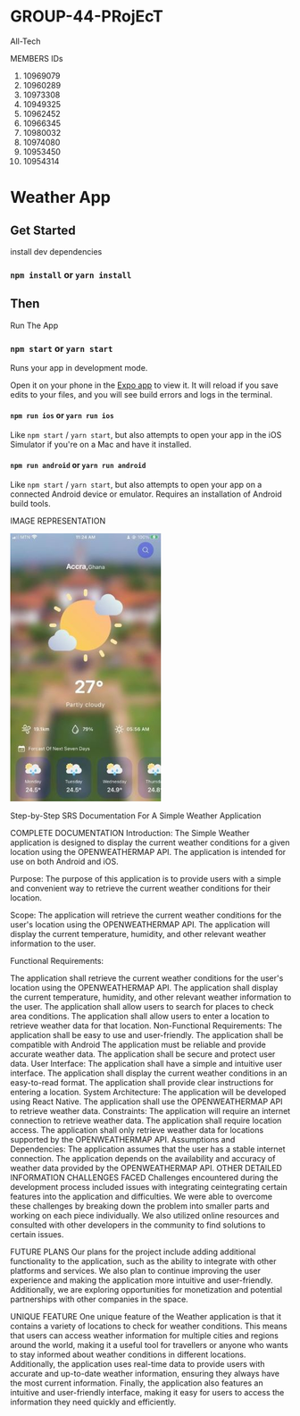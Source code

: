 # GROUP-44-PRojEcT
All-Tech 

MEMBERS IDs
1. 10969079
2. 10960289
3. 10973308
4. 10949325
5. 10962452
6. 10966345
7. 10980032
8. 10974080
9. 10953450
10. 10954314
# Weather App

## Get Started

install dev dependencies

### `npm install` or `yarn install`

## Then

Run The App

### `npm start` or `yarn start`

Runs your app in development mode.

Open it on your phone in the [Expo app](https://expo.io) to view it. It will reload if you save edits to your files, and you will see build errors and logs in the terminal.

#### `npm run ios` or `yarn run ios`


Like `npm start` / `yarn start`, but also attempts to open your app in the iOS Simulator if you're on a Mac and have it installed.

#### `npm run android` or `yarn run android`
Like `npm start` / `yarn start`, but also attempts to open your app on a connected Android device or emulator. Requires an installation of Android build tools.
<br /> 

IMAGE REPRESENTATION 

![Image](./assets/photo_2023-07-24_11-32-04.jpg)

Step-by-Step SRS Documentation For A Simple Weather Application

COMPLETE DOCUMENTATION
Introduction: The Simple Weather application is designed to display the current weather conditions for a given location using the OPENWEATHERMAP API. The application is intended for use on both Android and iOS.

Purpose: The purpose of this application is to provide users with a simple and convenient way to retrieve the current weather conditions for their location.

Scope: The application will retrieve the current weather conditions for the user's location using the OPENWEATHERMAP API. The application will display the current temperature, humidity, and other relevant weather information to the user.

Functional Requirements:

The application shall retrieve the current weather conditions for the user's location using the OPENWEATHERMAP API.
The application shall display the current temperature, humidity, and other relevant weather information to the user.
The application shall allow users to search for places to check area conditions.
The application shall allow users to enter a location to retrieve weather data for that location.
Non-Functional Requirements:
The application shall be easy to use and user-friendly.
The application shall be compatible with Android
The application must be reliable and provide accurate weather data.
The application shall be secure and protect user data.
User Interface:
The application shall have a simple and intuitive user interface.
The application shall display the current weather conditions in an easy-to-read format.
The application shall provide clear instructions for entering a location.
System Architecture:
The application will be developed using React Native.
The application shall use the OPENWEATHERMAP API to retrieve weather data.
Constraints:
The application will require an internet connection to retrieve weather data.
The application shall require location access.
The application shall only retrieve weather data for locations supported by the OPENWEATHERMAP API.
Assumptions and Dependencies:
The application assumes that the user has a stable internet connection.
The application depends on the availability and accuracy of weather data provided by the OPENWEATHERMAP API.
OTHER DETAILED INFORMATION CHALLENGES FACED Challenges encountered during the development process included issues with integrating ceintegrating certain features into the application and difficulties. We were able to overcome these challenges by breaking down the problem into smaller parts and working on each piece individually. We also utilized online resources and consulted with other developers in the community to find solutions to certain issues.

FUTURE PLANS Our plans for the project include adding additional functionality to the application, such as the ability to integrate with other platforms and services. We also plan to continue improving the user experience and making the application more intuitive and user-friendly. Additionally, we are exploring opportunities for monetization and potential partnerships with other companies in the space.

UNIQUE FEATURE One unique feature of the Weather application is that it contains a variety of locations to check for weather conditions. This means that users can access weather information for multiple cities and regions around the world, making it a useful tool for travellers or anyone who wants to stay informed about weather conditions in different locations. Additionally, the application uses real-time data to provide users with accurate and up-to-date weather information, ensuring they always have the most current information. Finally, the application also features an intuitive and user-friendly interface, making it easy for users to access the information they need quickly and efficiently.
